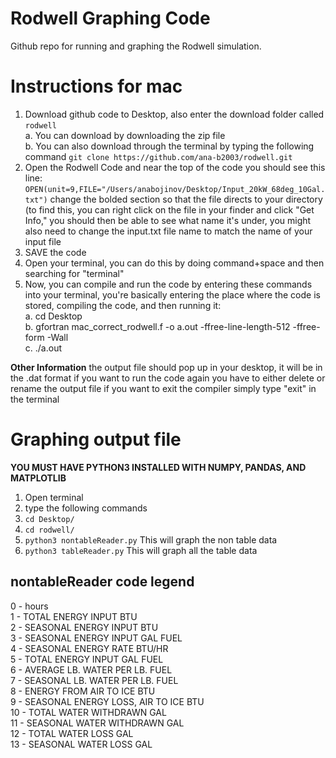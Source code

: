 # Rodwell Graphing Code
Github repo for running and graphing the Rodwell simulation. 

# Instructions for mac
1. Download github code to Desktop, also enter the download folder called `rodwell`  
	a. You can download by downloading the zip file  
	b. You can also download through the terminal by typing the following command `git clone https://github.com/ana-b2003/rodwell.git`  
2. Open the Rodwell Code and near the top of the code you should see this line: `OPEN(unit=9,FILE="/Users/anabojinov/Desktop/Input_20kW_68deg_10Gal.txt")` change the bolded section so that the file directs to your directory (to find this, you can right click on the file in your finder and click "Get Info," you should then be able to see what name it's under, you might also need to change the input.txt file name to match the name of your input file
3. SAVE the code
4. Open your terminal, you can do this by doing command+space and then searching for "terminal"
5. Now, you can compile and run the code by entering these commands into your terminal, you're basically entering the place where the code is stored, compiling the code, and then running it:  
	a. cd Desktop  
	b. gfortran mac_correct_rodwell.f -o a.out -ffree-line-length-512 -ffree-form -Wall  
	c. ./a.out  

**Other Information**
the output file should pop up in your desktop, it will be in the .dat format 
if you want to run the code again you have to either delete or rename the output file
if you want to exit the compiler simply type "exit" in the terminal

# Graphing output file 
**YOU MUST HAVE PYTHON3 INSTALLED WITH NUMPY, PANDAS, AND MATPLOTLIB** 

1. Open terminal 
2. type the following commands 
3. `cd Desktop/`
4. `cd rodwell/`
5. `python3 nontableReader.py` This will graph the non table data 
6. `python3 tableReader.py`  This will graph all the table data

## nontableReader code legend 
  0 - hours  
  1 - TOTAL ENERGY INPUT BTU  
  2 - SEASONAL ENERGY INPUT BTU  
  3 - SEASONAL ENERGY INPUT GAL FUEL  
  4 - SEASONAL ENERGY RATE BTU/HR  
  5 - TOTAL ENERGY INPUT GAL FUEL  
  6 - AVERAGE LB. WATER PER LB. FUEL  
  7 - SEASONAL LB. WATER PER LB. FUEL  
  8 - ENERGY FROM AIR TO ICE BTU  
  9 - SEASONAL ENERGY LOSS, AIR TO ICE BTU  
  10 - TOTAL WATER WITHDRAWN GAL  
  11 - SEASONAL WATER WITHDRAWN GAL  
  12 - TOTAL WATER LOSS GAL  
  13 - SEASONAL WATER LOSS GAL  
